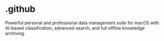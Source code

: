 # .github
Powerful personal and professional data management suite for macOS with AI-based classification, advanced search, and full offline knowledge archiving.
